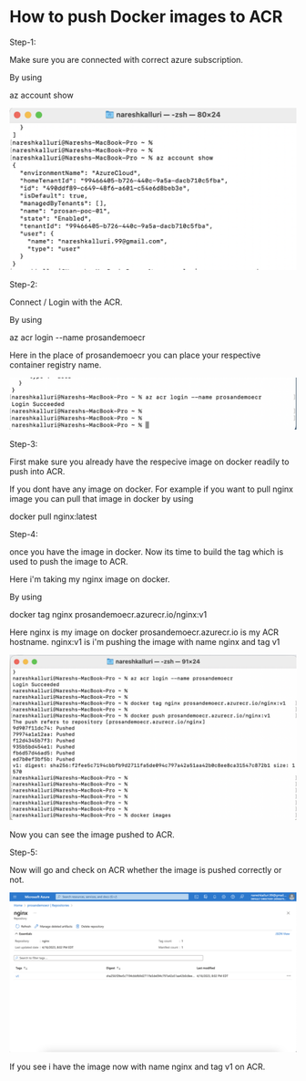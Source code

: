 # How to push Docker images to ACR 

Step-1: 

Make sure you are connected with correct azure subscription.

By using

az account show 

![Screenshot 2023-04-18 at 12.48.31 PM.png](/.attachments/Screenshot%202023-04-18%20at%2012.48.31%20PM-88105ad3-7f2f-4f14-852f-5822dd449dae.png)


Step-2: 

Connect / Login with the ACR.

By using

az acr login --name prosandemoecr

Here in the place of prosandemoecr you can place your respective container registry name.

![Screenshot 2023-04-18 at 12.50.55 PM.png](/.attachments/Screenshot%202023-04-18%20at%2012.50.55%20PM-e390d870-34dc-42e5-9915-62284521f91f.png)

Step-3: 

First make sure you already have the respecive image on docker readily to push into ACR.

If you dont have any image on docker. For example if you want to pull nginx image you can pull that image in docker by using

docker pull nginx:latest

Step-4:

once you have the image in docker. Now its time to build the tag which is used to push the image to ACR.

Here i'm taking my nginx image on docker.

By using

docker tag nginx prosandemoecr.azurecr.io/nginx:v1

Here 
nginx is my image on docker
prosandemoecr.azurecr.io is my ACR hostname.
nginx:v1 is i'm pushing the image with name nginx and tag v1

![Screenshot 2023-04-16 at 8.07.15 PM.png](/.attachments/Screenshot%202023-04-16%20at%208.07.15%20PM-66aafb20-d44a-4406-91ba-087a4f304bc2.png)

Now you can see the image pushed to ACR.

Step-5:

Now will go and check on ACR whether the image is pushed correctly or not.

![Screenshot 2023-04-16 at 8.04.01 PM.png](/.attachments/Screenshot%202023-04-16%20at%208.04.01%20PM-d80053e5-42e7-497c-bb15-39544568d69d.png)

If you see i have the image now with name nginx and tag v1 on ACR.



